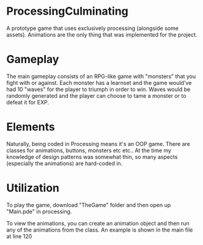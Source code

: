# ProcessingCulminating
A prototype game that uses exclusively processing (alongside some assets). Animations are the only thing that was implemented for the project.

# Gameplay
The main gameplay consists of an RPG-like game with "monsters" that you fight with or against. Each monster has a learnset and the game would've had 10 "waves" for the player to triumph in order to win. Waves would be randomly generated and the player can choose to tame a monster or to defeat it for EXP.

# Elements
Naturally, being coded in Processing means it's an OOP game. There are classes for animations, buttons, monsters etc etc.. At the time my knowledge of design patterns was somewhat thin, so many aspects (especially the animations) are hard-coded in.

# Utilization
To play the game, download "TheGame" folder and then open up "Main.pde" in processing.

To view the animations, you can create an animation object and then run any of the animations from the class. An example is shown in the main file at line 120
